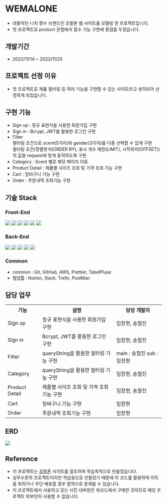 # WEMALONE

- 대중적인 니치 향수 브랜드인 조말론 웹 사이트를 모델링 한 프로젝트입니다.
- 첫 프로젝트로 product 관점에서 필수 기능 구현에 중점을 두었습니다.

## 개발기간

- 2022/11/14 ~ 2022/11/25

## 프로젝트 선정 이유
- 첫 프로젝트로 제품 필터링 등 여러 기능을 구현할 수 있는 사이트라고 생각되어 선정하게 되었습니다.

## 구현 기능
- Sign up : 정규 표현식을 사용한 회원가입 구현
- Sign in : Bcrypt, JWT를 활용한 로그인 구현
- Filter <br>
필터링 조건으로 scent(5가지)와 gender(3가지)를 다중 선택할 수 있게 구현<br>
필터링 조건(정렬방식(ORDER BY), 표시 개수 제한(LIMIT), 시작위치(OFFSET))의 값을 request에 맞게 동작하도록 구현 
- Category : Scent 별로 해당 페이지 이동
- Product Detail : 제품별 사이즈 조회 및 가격 조회 기능 구현
- Cart : 장바구니 기능 구현
- Order : 주문내역 조회기능 구현

## 기술 Stack

### Front-End
<div>
  <img src="https://img.shields.io/badge/javascript-F7DF1E?style=for-the-badge&logo=javascript&logoColor=white">
  <img src="https://img.shields.io/badge/react-61DAFB?style=for-the-badge&logo=react&logoColor=white">
  <img src="https://img.shields.io/badge/html5-E34F26?style=for-the-badge&logo=html5&logoColor=white">
  <img src="https://img.shields.io/badge/sass-CC6699?style=for-the-badge&logo=sass&logoColor=white">
  <img src="https://img.shields.io/badge/css3-1572B6?style=for-the-badge&logo=css3&logoColor=white">
  <img src="https://img.shields.io/badge/git-F05032?style=for-the-badge&logo=git&logoColor=white">
</div>

### Back-End
<div>
  <img src="https://img.shields.io/badge/javascript-F7DF1E?style=for-the-badge&logo=javascript&logoColor=white">
  <img src="https://img.shields.io/badge/nodejs-339933?style=for-the-badge&logo=git&logoColor=white">
  <img src="https://img.shields.io/badge/express-000000?style=for-the-badge&logo=express&logoColor=white">
  <img src="https://img.shields.io/badge/mysql-4479A1?style=for-the-badge&logo=mysql&logoColor=white">
  <img src="https://img.shields.io/badge/git-F05032?style=for-the-badge&logo=git&logoColor=white">
</div>

### Common
- common : Git, GItHub, AWS, Prettier, TabelPluse
- 협업툴 : Notion, Slack, Trello, PostMan

## 담당 업무
<table>
  <th>기능</th>
  <th>설명</th>
  <th>담당 개발자</th>
  <tr>
    <td>Sign up</td>
    <td>정규 표현식을 사용한 회원가입 구현</td>
    <td>임창현, 송철진</td>    
  </tr>
    <tr>
    <td>Sign in</td>
    <td>Bcrypt, JWT를 활용한 로그인 구현</td>
    <td>임창현, 송철진</td>    
  </tr>
  </tr>
    <tr>
    <td>Filter</td>
    <td>queryString을 활용한 필터링 기능 구현</td>
    <td>main : 송철진 sub : 임창현</td>    
  </tr>
  </tr>
    <tr>
    <td>Category</td>
    <td>queryString을 활용한 필터링 기능 구현</td>
    <td>임창현, 송철진</td>    
  </tr>
  </tr>
    <tr>
    <td>Product Detail</td>
    <td>제품별 사이즈 조회 및 가격 조회 기능 구현</td>
    <td>임창현, 송철진</td>    
  </tr>
  </tr>
    <tr>
    <td>Cart</td>
    <td>장바구니 기능 구현</td>
    <td>임창현</td>    
  </tr>
  </tr>
    <tr>
    <td>Order</td>
    <td>주문내역 조회기능 구현</td>
    <td>임창현</td>    
  </tr>
</table>
 
## ERD

<img src="https://i.ibb.co/dMS17x2/2022-11-28-1-44-17.png" >

## Reference

- 이 프로젝트는 [조말론](https://www.jomalone.com) 사이트를 참조하여 학습목적으로 만들었습니다.
- 실무수준의 프로젝트이지만 학습용으로 만들었기 때문에 이 코드를 활용하여 이득을 취하거나 무단 배포할 경우 법적으로 문제될 수 있습니다.
- 이 프로젝트에서 사용하고 있는 사진 대부분은 위코드에서 구매한 것이므로 해당 프로젝트 외부인이 사용할 수 없습니다.
